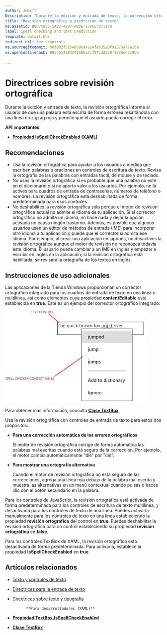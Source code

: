 ```yaml
---
author: Jwmsft
Description: "Durante la edición y entrada de texto, la corrección ortográfica informa al usuario que una palabra está escrita erróneamente resaltándola con una línea en zigzag roja y brindando una forma en la que el usuario puede corregir el error."
title: "Revisión ortográfica y predicción de texto"
ms.assetid: B867C956-5AB2-4207-A8DE-179CE7871180
label: Spell checking and text prediction
template: detail.hbs
redirect_url: text-controls
ms.sourcegitcommit: 08f982f5c54d596a7624fe63528f91375e7761ca
ms.openlocfilehash: 8954b14a84241686a7c784c3d250f197bed7c8b6

---
```


# Directrices sobre revisión ortográfica

Durante la edición y entrada de texto, la revisión ortográfica informa al usuario de que una palabra está escrita de forma errónea resaltándola con una línea en zigzag roja y permite que el usuario pueda corregir el error.

**API importantes**

-   [**Propiedad IsSpellCheckEnabled (XAML)**](https://msdn.microsoft.com/library/windows/apps/br209688)


## <span id="checklist_section"></span><span id="CHECKLIST_SECTION"></span>Recomendaciones


-   Usa la revisión ortográfica para ayudar a los usuarios a medida que escriben palabras u oraciones en controles de escritura de texto. Revisa la ortografía de las palabras con entradas táctil, de mouse y de teclado.
-   No uses la revisión ortográfica si es probable que una palabra no esté en el diccionario o si no aporta valor a los usuarios. Por ejemplo, no la actives para cuadros de entrada de contraseñas, números de teléfono o nombres. La revisión ortográfica está deshabilitada de forma predeterminada para esos controles.
-   No deshabilites la revisión ortográfica solo porque el motor de revisión ortográfica actual no admite el idioma de tu aplicación. Si el corrector ortográfico no admite un idioma, no hace nada y dejar la opción activada no causa ningún trastorno. Además, es posible que algunos usuarios usen un editor de métodos de entrada (IME) para incorporar otro idioma a tu aplicación y puede que el corrector sí admita ese idioma. Por ejemplo, al crear una aplicación en japonés, no desactives la revisión ortográfica aunque el motor de revisión no reconozca todavía este idioma. El usuario puede cambiar a un IME en inglés y empezar a escribir en inglés en la aplicación; si la revisión ortográfica está habilitada, se revisará la ortografía de los textos en inglés.

## <span id="Additional_usage_guidance"></span><span id="additional_usage_guidance"></span><span id="ADDITIONAL_USAGE_GUIDANCE"></span>Instrucciones de uso adicionales


Las aplicaciones de la Tienda Windows proporcionan un corrector ortográfico integrado para los cuadros de entrada de texto en una línea o multilínea, así como elementos cuya propiedad **contentEditable** está establecida en **true**. Este es un ejemplo del corrector ortográfico integrado:

![el corrector ortográfico integrado](images/spellchecking.png)

Para obtener más información, consulta [**Clase TextBox**](https://msdn.microsoft.com/library/windows/apps/br209683).

Usa la revisión ortográfica con controles de entrada de texto para estos dos propósitos:

-   **Para una corrección automática de los errores ortográficos**

    El motor de revisión ortográfica corrige de forma automática las palabras mal escritas cuando está seguro de la corrección. Por ejemplo, el motor cambia automáticamente "dle" por "del".

-   **Para mostrar una ortografía alternativa**

    Cuando el motor de revisión ortográfica no está seguro de las correcciones, agrega una línea roja debajo de la palabra mal escrita y muestra las alternativas en un menú contextual cuando pulsas o haces clic con el botón secundario en la palabra.

Para los controles de JavaScript, la revisión ortográfica está activada de forma predeterminada para los controles de escritura de texto multilínea, y desactivada para los controles de texto de una línea. Puedes activarla manualmente para los controles de texto en una línea estableciendo la propiedad **revisión ortográfica** del control en **true**. Puedes deshabilitar la revisión ortográfica para un control estableciendo su propiedad **revisión ortográfica** en **false**.

Para los controles TextBox de XAML, la revisión ortográfica está desactivada de forma predeterminada. Para activarla, establece la propiedad **IsSpellCheckEnabled** en **true**.



## <span id="related_topics"></span>Artículos relacionados

* [Texto y controles de texto](text-controls.md)
* [Directrices para la entrada de texto](https://msdn.microsoft.com/library/windows/apps/hh750315)
* [Directrices sobre texto y tipografía](https://msdn.microsoft.com/library/windows/apps/hh700394)
            
          
            **Para desarrolladores (XAML)**
* [**Propiedad TextBox.IsSpellCheckEnabled**](https://msdn.microsoft.com/library/windows/apps/br209688)
* [**Clase TextBox**](https://msdn.microsoft.com/library/windows/apps/br209683)

 







<!--HONumber=Jun16_HO5-->


